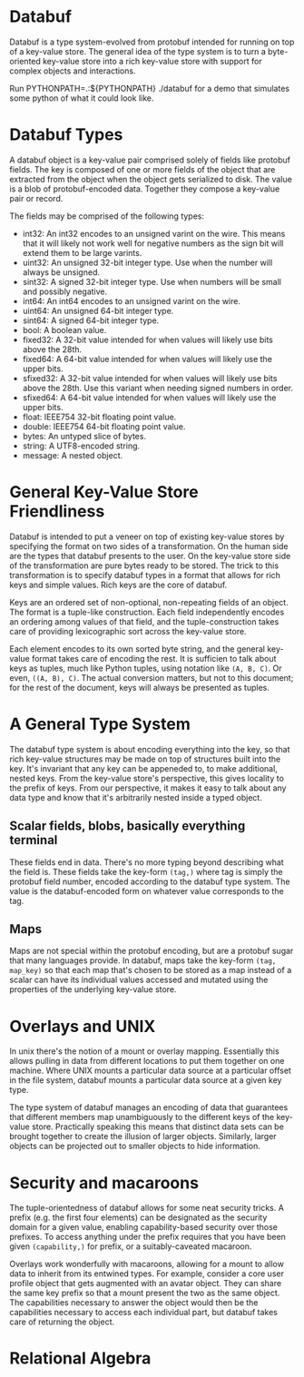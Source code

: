Databuf
=======

Databuf is a type system-evolved from protobuf intended for running on top of a key-value store.  The general idea of
the type system is to turn a byte-oriented key-value store into a rich key-value store with support for complex objects
and interactions.

Run
    PYTHONPATH=.:${PYTHONPATH} ./databuf
for a demo that simulates some python of what it could look like.

# Databuf Types

A databuf object is a key-value pair comprised solely of fields like protobuf fields.  The key is composed of one or
more fields of the object that are extracted from the object when the object gets serialized to disk.  The value is a
blob of protobuf-encoded data.  Together they compose a key-value pair or record.

The fields may be comprised of the following types:

- int32:  An int32 encodes to an unsigned varint on the wire.  This means that it will likely not work well for negative
  numbers as the sign bit will extend them to be large varints.
- uint32:  An unsigned 32-bit integer type.  Use when the number will always be unsigned.
- sint32:  A signed 32-bit integer type.  Use when numbers will be small and possibly negative.
- int64:  An int64 encodes to an unsigned varint on the wire.
- uint64:  An unsigned 64-bit integer type. 
- sint64:  A signed 64-bit integer type.
- bool:  A boolean value.
- fixed32:  A 32-bit value intended for when values will likely use bits above the 28th.
- fixed64:  A 64-bit value intended for when values will likely use the upper bits.
- sfixed32:  A 32-bit value intended for when values will likely use bits above the 28th.  Use this variant when needing
  signed numbers in order.
- sfixed64:  A 64-bit value intended for when values will likely use the upper bits.
- float:  IEEE754 32-bit floating point value.
- double:  IEEE754 64-bit floating point value.
- bytes:  An untyped slice of bytes.
- string:  A UTF8-encoded string.
- message:  A nested object.

# General Key-Value Store Friendliness

Databuf is intended to put a veneer on top of existing key-value stores by specifying the format on two sides of a
transformation.  On the human side are the types that databuf presents to the user.  On the key-value store side of the
transformation are pure bytes ready to be stored.  The trick to this transformation is to specify databuf types in a
format that allows for rich keys and simple values.  Rich keys are the core of databuf.

Keys are an ordered set of non-optional, non-repeating fields of an object.  The format is a tuple-like construction.
Each field independently encodes an ordering among values of that field, and the tuple-construction takes care of
providing lexicographic sort across the key-value store.

Each element encodes to its own sorted byte string, and the general key-value format takes care of encoding the rest.
It is sufficien to talk about keys as tuples, much like Python tuples, using notation like `(A, B, C)`.  Or even, `((A,
B), C)`.  The actual conversion matters, but not to this document; for the rest of the document, keys will always be
presented as tuples.

# A General Type System

The databuf type system is about encoding everything into the key, so that rich key-value structures may be made on top
of structures built into the key.  It's invariant that any key can be appeneded to, to make additional, nested keys.
From the key-value store's perspective, this gives locality to the prefix of keys.  From our perspective, it makes it
easy to talk about any data type and know that it's arbitrarily nested inside a typed object.

## Scalar fields, blobs, basically everything terminal

These fields end in data.  There's no more typing beyond describing what the field is.  These fields take the key-form
`(tag,)` where tag is simply the protobuf field number, encoded according to the databuf type system.  The value is the
databuf-encoded form on whatever value corresponds to the tag.

## Maps

Maps are not special within the protobuf encoding, but are a protobuf sugar that many languages provide.  In databuf,
maps take the key-form `(tag, map_key)` so that each map that's chosen to be stored as a map instead of a scalar can
have its individual values accessed and mutated using the properties of the underlying key-value store.

# Overlays and UNIX

In unix there's the notion of a mount or overlay mapping.  Essentially this allows pulling in data from different
locations to put them together on one machine.  Where UNIX mounts a particular data source at a particular offset in the
file system, databuf mounts a particular data source at a given key type.

The type system of databuf manages an encoding of data that guarantees that different members map unambiguously to the
different keys of the key-value store.  Practically speaking this means that distinct data sets can be brought together
to create the illusion of larger objects.  Similarly, larger objects can be projected out to smaller objects to hide
information.

# Security and macaroons

The tuple-orientedness of databuf allows for some neat security tricks.  A prefix (e.g. the first four elements) can be
designated as the security domain for a given value, enabling capability-based security over those prefixes.  To access
anything under the prefix requires that you have been given `(capability,)` for prefix, or a suitably-caveated macaroon.

Overlays work wonderfully with macaroons, allowing for a mount to allow data to inherit from its entwined types.  For
example, consider a core user profile object that gets augmented with an avatar object.  They can share the same key
prefix so that a mount present the two as the same object.  The capabilities necessary to answer the object would then
be the capabilities necessary to access each individual part, but databuf takes care of returning the object.

# Relational Algebra
